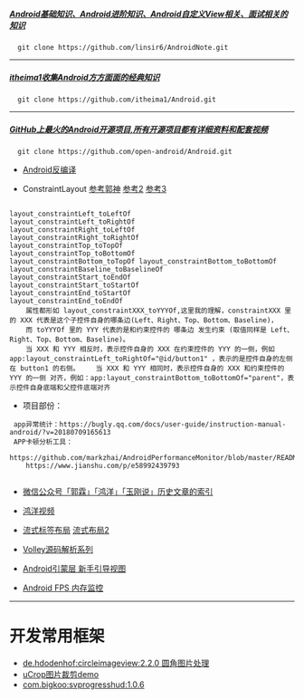 ##### [Android基础知识、Android进阶知识、Android自定义View相关、面试相关的知识](https://github.com/linsir6/AndroidNote)

````
  git clone https://github.com/linsir6/AndroidNote.git
````
------
##### [itheima1收集Android方方面面的经典知识](https://github.com/itheima1/Android)
````
  git clone https://github.com/itheima1/Android.git
````

------
##### [GitHub上最火的Android开源项目,所有开源项目都有详细资料和配套视频](https://github.com/open-android/Android)
````
  git clone https://github.com/open-android/Android.git
````

* [Android反编译](https://github.com/onlybeyond/crack)

* ConstraintLayout  [参考郭神](https://blog.csdn.net/guolin_blog/article/details/53122387) [参考2](https://blog.csdn.net/c10wtiybq1ye3/article/details/78098515)  [参考3](https://blog.csdn.net/u012538536/article/details/65042525)

````

layout_constraintLeft_toLeftOf
layout_constraintLeft_toRightOf
layout_constraintRight_toLeftOf
layout_constraintRight_toRightOf
layout_constraintTop_toTopOf
layout_constraintTop_toBottomOf
layout_constraintBottom_toTopOf layout_constraintBottom_toBottomOf
layout_constraintBaseline_toBaselineOf
layout_constraintStart_toEndOf
layout_constraintStart_toStartOf
layout_constraintEnd_toStartOf
layout_constraintEnd_toEndOf
    属性都形如 layout_constraintXXX_toYYYOf,这里我的理解，constraintXXX 里的 XXX 代表是这个子控件自身的哪条边(Left、Right、Top、Bottom、Baseline)， 
    而 toYYYOf 里的 YYY 代表的是和约束控件的 哪条边 发生约束 (取值同样是 Left、Right、Top、Bottom、Baseline)。
    当 XXX 和 YYY 相反时，表示控件自身的 XXX 在约束控件的 YYY 的一侧，例如 app:layout_constraintLeft_toRightOf="@id/button1" ，表示的是控件自身的左侧在 button1 的右侧。    当 XXX 和 YYY 相同时，表示控件自身的 XXX 和约束控件的 YYY 的一侧 对齐，例如：app:layout_constraintBottom_toBottomOf="parent"，表示控件自身底端和父控件底端对齐
````


* 项目部份：

````
 app异常统计：https://bugly.qq.com/docs/user-guide/instruction-manual-android/?v=20180709165613
 APP卡顿分析工具：
    https://github.com/markzhai/AndroidPerformanceMonitor/blob/master/README_CN.md
    https://www.jianshu.com/p/e58992439793
    
````

* [微信公众号「郭霖」「鸿洋」「玉刚说」历史文章的索引](https://github.com/zhuanghongji/mp-android-index)
* [鸿洋视频](https://www.imooc.com/u/320852/courses)
* [流式标签布局](https://blog.csdn.net/qq_33923079/article/details/53700556)  [流式布局2](https://github.com/ykayyou/Android_FlowLayout)

* [Volley源码解析系列](https://blog.csdn.net/guolin_blog/article/details/17482165)

* [Android引蒙层 
新手引导视图](https://github.com/qiushi123/GuideView-master)

* [Android FPS 内存监控](https://github.com/lyric315/UIPerforance)


------

# 开发常用框架
* [de.hdodenhof:circleimageview:2.2.0 圆角图片处理](https://github.com/hdodenhof/CircleImageView)
* [uCrop图片裁剪demo](https://github.com/asia-meidia/UcropDemo-master)
* [com.bigkoo:svprogresshud:1.0.6](https://github.com/Bigkoo/Android-SVProgressHUD)